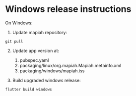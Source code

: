 # Windows release instructions
On Windows:

1. Update mapiah repository:
```
git pull
```

2. Update app version at:
   1. pubspec.yaml
   2. packaging/linux/org.mapiah.Mapiah.metainfo.xml
   3. packaging/windows/mapiah.iss

3. Build upgraded windows release:
```
flutter build windows
```

